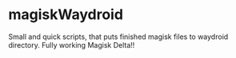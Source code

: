 # magiskWaydroid
Small and quick scripts, that puts finished magisk files to waydroid directory. Fully working Magisk Delta!!
